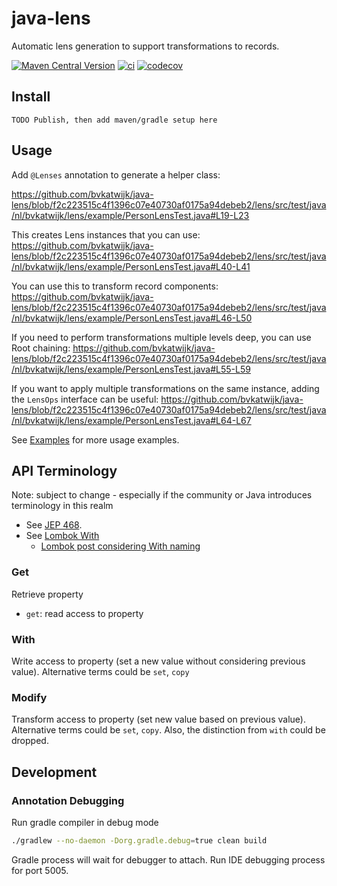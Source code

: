 # java-lens

Automatic lens generation to support transformations to records.

[![Maven Central Version](https://img.shields.io/maven-central/v/nl.bvkatwijk/java-lens?versionPrefix=0)](https://mvnrepository.com/artifact/nl.bvkatwijk/java-lens)
[![ci](https://github.com/bvkatwijk/java-lens/actions/workflows/gradle.yml/badge.svg)](https://github.com/bvkatwijk/java-lens/actions/workflows/gradle.yml)
[![codecov](https://codecov.io/github/bvkatwijk/java-lens/graph/badge.svg?token=9aIaRmZ2ON)](https://codecov.io/github/bvkatwijk/java-lens)

## Install
`TODO Publish, then add maven/gradle setup here`

## Usage
Add `@Lenses` annotation to generate a helper class:

https://github.com/bvkatwijk/java-lens/blob/f2c223515c4f1396c07e40730af0175a94debeb2/lens/src/test/java/nl/bvkatwijk/lens/example/PersonLensTest.java#L19-L23

This creates Lens instances that you can use:
https://github.com/bvkatwijk/java-lens/blob/f2c223515c4f1396c07e40730af0175a94debeb2/lens/src/test/java/nl/bvkatwijk/lens/example/PersonLensTest.java#L40-L41

You can use this to transform record components:
https://github.com/bvkatwijk/java-lens/blob/f2c223515c4f1396c07e40730af0175a94debeb2/lens/src/test/java/nl/bvkatwijk/lens/example/PersonLensTest.java#L46-L50

If you need to perform transformations multiple levels deep, you can use Root chaining:
https://github.com/bvkatwijk/java-lens/blob/f2c223515c4f1396c07e40730af0175a94debeb2/lens/src/test/java/nl/bvkatwijk/lens/example/PersonLensTest.java#L55-L59

If you want to apply multiple transformations on the same instance, adding the `LensOps` interface can be useful:
https://github.com/bvkatwijk/java-lens/blob/f2c223515c4f1396c07e40730af0175a94debeb2/lens/src/test/java/nl/bvkatwijk/lens/example/PersonLensTest.java#L64-L67

See [Examples](./example) for more usage examples.

## API Terminology
Note: subject to change - especially if the community or Java introduces terminology in this realm
- See [JEP 468](https://openjdk.org/jeps/468).
- See [Lombok With](https://projectlombok.org/features/With)
  - [Lombok post considering With naming](https://www.patreon.com/posts/wither-is-bad-29453159)

### Get
Retrieve property 
- `get`: read access to property

### With
Write access to property (set a new value without considering previous value).
Alternative terms could be `set`, `copy`

### Modify
Transform access to property (set new value based on previous value).
Alternative terms could be `set`, `copy`. Also, the distinction from `with` could be dropped.

## Development

### Annotation Debugging
Run gradle compiler in debug mode
```bash
./gradlew --no-daemon -Dorg.gradle.debug=true clean build
```
Gradle process will wait for debugger to attach.
Run IDE debugging process for port 5005. 
